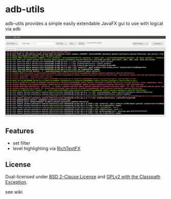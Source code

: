 adb-utils
==========


adb-utils provides a simple easily extendable JavaFX gui to use with logcat via adb

![Screenshot demo](https://github.com/nsavageJVM/logcat-utls/blob/master/screens/demo.png)




Features
--------

* set filter
* level highlighting via [RichTextFX](https://github.com/TomasMikula/RichTextFX/)


License
-------

Dual-licensed under [BSD 2-Clause License](http://opensource.org/licenses/BSD-2-Clause) and [GPLv2 with the Classpath Exception](http://openjdk.java.net/legal/gplv2+ce.html).



see wiki

